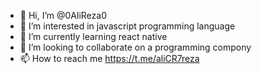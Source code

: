 - 👋 Hi, I’m @0AliReza0
- 👀 I’m interested in javascript programming language
- 🌱 I’m currently learning react native
- 💞️ I’m looking to collaborate on a programming compony
- 📫 How to reach me https://t.me/aliCR7reza

<!---
0AliReza0/0AliReza0 is a ✨ special ✨ repository because its `README.md` (this file) appears on your GitHub profile.
You can click the Preview link to take a look at your changes.
--->
